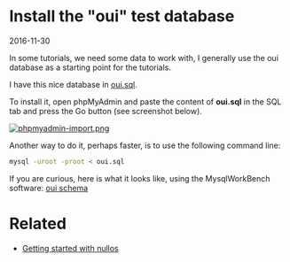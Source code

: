 Install the "oui" test database
===============================
2016-11-30


In some tutorials, we need some data to work with, I generally use the oui database
as a starting point for the tutorials.



I have this nice database in [oui.sql](https://github.com/lingtalfi/nullos-admin/tree/master/doc//fixtures/oui.sql).


To install it, open phpMyAdmin and paste the content of **oui.sql** in the SQL tab and press the Go button (see screenshot below).

[![phpmyadmin-import.png](https://s19.postimg.org/4b2vshko3/phpmyadmin_import.png)](https://postimg.org/image/ttv85i47z/)


Another way to do it, perhaps faster, is to use the following command line:

```bash
mysql -uroot -proot < oui.sql
```

If you are curious, here is what it looks like, using the MysqlWorkBench software: [oui schema](https://github.com/lingtalfi/nullos-admin/tree/master/doc/assets/oui-schema.png)




Related
==============
- [Getting started with nullos](https://github.com/lingtalfi/nullos-admin/tree/master/doc/tutorials/getting-started-with-nullos-admin.md)
